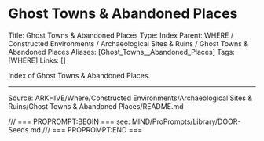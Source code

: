 # Ghost Towns & Abandoned Places

Title: Ghost Towns & Abandoned Places
Type: Index
Parent: WHERE / Constructed Environments / Archaeological Sites & Ruins / Ghost Towns & Abandoned Places
Aliases: [Ghost_Towns__Abandoned_Places]
Tags: [WHERE]
Links: []

Index of Ghost Towns & Abandoned Places.

---
Source: ARKHIVE/Where/Constructed Environments/Archaeological Sites & Ruins/Ghost Towns & Abandoned Places/README.md

/// === PROPROMPT:BEGIN ===
see: MIND/ProPrompts/Library/DOOR-Seeds.md
/// === PROPROMPT:END ===
